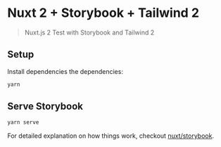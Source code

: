 # Nuxt 2 + Storybook + Tailwind 2

> Nuxt.js 2 Test with Storybook and Tailwind 2

## Setup

Install dependencies the dependencies:

```bash
yarn
```

## Serve Storybook

```bash
yarn serve
```

For detailed explanation on how things work, checkout [nuxt/storybook](https://storybook.nuxtjs.org).
